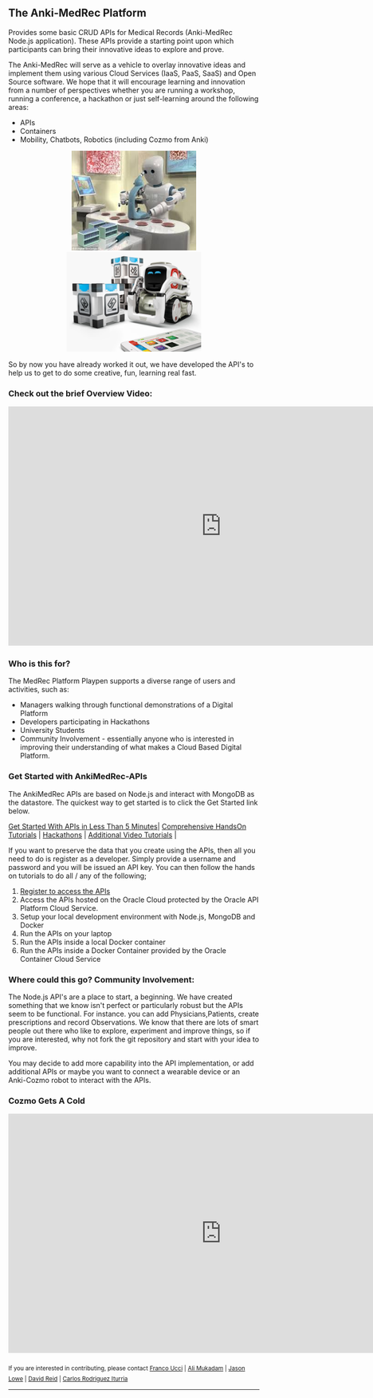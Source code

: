 ## The Anki-MedRec Platform

Provides some basic CRUD APIs for Medical Records (Anki-MedRec Node.js application). These APIs provide a starting point upon which participants can bring their innovative ideas to explore and prove.

The Anki-MedRec will serve as a vehicle to overlay innovative ideas and implement them using various Cloud Services (IaaS, PaaS, SaaS) and Open Source software. We hope that it will encourage learning and innovation from a number of perspectives whether you are running a workshop, running a conference, a hackathon or just self-learning around the following areas:

- APIs
- Containers
- Mobility, Chatbots, Robotics (including Cozmo from Anki)

<center>
 <img src="./assets/img/robotmedicine.jpg" width="250" height="200"><img src="./assets/img/cozmoanki.jpg"  width="270" height="200">
</center>

So by now you have already worked it out, we have developed the API's to help us to get to do some creative, fun, learning real fast.

### Check out the brief Overview Video:

<iframe width="854" height="480" src="https://www.youtube.com/embed/MDGg1r9CtCw?rel=0" frameborder="0" allowfullscreen></iframe>

### Who is this for?

The MedRec Platform Playpen supports a diverse range of users and activities, such as:

-	Managers walking through functional demonstrations of a Digital Platform
-	Developers participating in Hackathons
-	University Students
-	Community Involvement - essentially anyone who is interested in improving their understanding of what makes a Cloud Based Digital Platform.

### Get Started with AnkiMedRec-APIs

The AnkiMedRec APIs are based on Node.js and interact with MongoDB as the datastore.
The quickest way to get started is to click the Get Started link below. 

[Get Started With APIs in Less Than 5 Minutes](fivetoapis.md)| [Comprehensive HandsOn Tutorials](handsonlabs.md) | [Hackathons](hackathons.md) | [Additional Video Tutorials](videos.md) | 
 

If you want to preserve the data that you create using the APIs, then all you need to do is register as a developer. Simply provide a username and password and you will be issued an API key.  You can then follow the hands on tutorials to do all / any of the following;

1. [Register to access the APIs](http://developers.oracleau.cloud)
2. Access the APIs hosted on the Oracle Cloud protected by the Oracle API Platform Cloud Service.
3. Setup your local development environment with Node.js, MongoDB and Docker 
4. Run the APIs on your laptop
5. Run the APIs inside a local Docker container
6. Run the APIs inside a Docker Container provided by the Oracle Container Cloud Service 

### Where could this go? Community Involvement:

The Node.js API's are a place to start, a beginning. We have created something that we know isn't perfect or particularly robust but the APIs seem to be functional. For instance. you can add Physicians,Patients, create prescriptions and record Observations. We know that there are lots of smart people out there who like to explore, experiment and improve things, so if you are interested, why not fork the git repository and start with your idea to improve. 

You may decide to add more capability into the API implementation, or add additional APIs or maybe you want to connect a wearable device or an Anki-Cozmo robot to interact with the APIs. 

### Cozmo Gets A Cold

<iframe width="854" height="480" src="https://www.youtube.com/embed/leOZ1fUTFeE?rel=0" frameborder="0" allowfullscreen></iframe>

<sub> If you are interested in contributing, please contact [Franco Ucci](franco.ucci@oracle.com) | [Ali Mukadam](ali.mukadam@oracle.com) | [Jason Lowe](jason.lowe@oracle.com) | [David Reid](https://www.linkedin.com/in/davidmreid/) | [Carlos Rodriguez Iturria](https://www.linkedin.com/in/citurria/)</sub>

<hr/>

